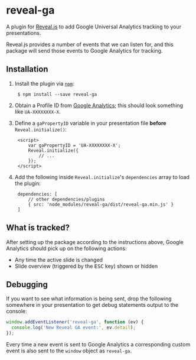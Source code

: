 # reveal-ga

A plugin for [Reveal.js](https://github.com/hakimel/reveal.js) to add Google Universal Analytics tracking to your presentations.

Reveal.js provides a number of events that we can listen for, and this package will send those events to Google Analytics for tracking.


## Installation

1. Install the plugin via [`npm`](https://npmjs.org):

		$ npm install --save reveal-ga

2. Obtain a Profile ID from [Google Analytics](https://analytics.google.com/analytics/web); this should look something like `UA-XXXXXXXX-X`.

3. Define a `gaPropertyID` variable in your presentation file **before** `Reveal.initialize()`:

		<script>
			var gaPropertyID = 'UA-XXXXXXXX-X';
			Reveal.initialize({
				// ...
			});
		</script>

4. Add the following inside `Reveal.initialize`'s `dependencies` array to load the plugin:

		dependencies: [
			// other dependencies/plugins
			{ src: 'node_modules/reveal-ga/dist/reveal-ga.min.js' }
		]


## What is tracked?

After setting up the package according to the instructions above, Google Analytics should pick up on the following actions:

* Any time the active slide is changed
* Slide overview (triggered by the <kbd>ESC</kbd> key) shown or hidden

## Debugging

If you want to see what information is being sent, drop the following somewhere in your presentation to get debug statements output to the console:

```js
window.addEventListener('reveal-ga', function (ev) {
  console.log('New Reveal GA event:', ev.detail);
});
```

Every time a new event is sent to Google Analytics a corresponding custom event is also sent to the `window` object as `reveal-ga`.
